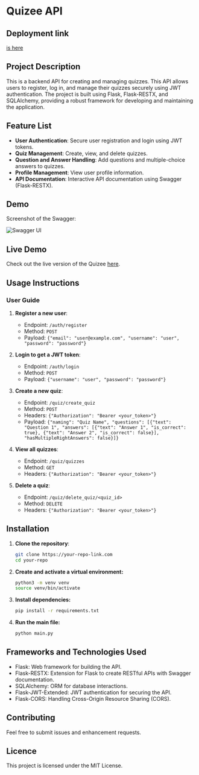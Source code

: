 # Quizee API

## Deployment link

[is here](http://tirex300.pythonanywhere.com/swagger)


## Project Description
This is a backend API for creating and managing quizzes. This API allows users to register, log in, and manage their quizzes securely using JWT authentication. The project is built using Flask, Flask-RESTX, and SQLAlchemy, providing a robust framework for developing and maintaining the application.

## Feature List
- **User Authentication**: Secure user registration and login using JWT tokens.
- **Quiz Management**: Create, view, and delete quizzes.
- **Question and Answer Handling**: Add questions and multiple-choice answers to quizzes.
- **Profile Management**: View user profile information.
- **API Documentation**: Interactive API documentation using Swagger (Flask-RESTX).

## Demo
Screenshot of the Swagger:

<!-- **Swagger UI**: -->
![Swagger UI](https://gitlab.pg.innopolis.university/best-team/quizee-backend/-/raw/main/img/Screenshot_2024-07-14_at_22.57.20.png)


## Live Demo
Check out the live version of the Quizee [here](https://drive.google.com/file/d/1wJ5IRnerl_Ti9Pl26eQNZWYqRVSz2UaZ/view?usp=sharing).

## Usage Instructions
### User Guide
1. **Register a new user**:
   - Endpoint: `/auth/register`
   - Method: `POST`
   - Payload: `{"email": "user@example.com", "username": "user", "password": "password"}`

2. **Login to get a JWT token**:
   - Endpoint: `/auth/login`
   - Method: `POST`
   - Payload: `{"username": "user", "password": "password"}`

3. **Create a new quiz**:
   - Endpoint: `/quiz/create_quiz`
   - Method: `POST`
   - Headers: `{"Authorization": "Bearer <your_token>"}`
   - Payload: `{"naming": "Quiz Name", "questions": [{"text": "Question 1", "answers": [{"text": "Answer 1", "is_correct": true}, {"text": "Answer 2", "is_correct": false}], "hasMultipleRightAnswers": false}]}`

4. **View all quizzes**:
   - Endpoint: `/quiz/quizzes`
   - Method: `GET`
   - Headers: `{"Authorization": "Bearer <your_token>"}`

5. **Delete a quiz**:
   - Endpoint: `/quiz/delete_quiz/<quiz_id>`
   - Method: `DELETE`
   - Headers: `{"Authorization": "Bearer <your_token>"}`

## Installation
1. **Clone the repository**:
   ```bash
   git clone https://your-repo-link.com
   cd your-repo
   ```
2. **Create and activate a virtual environment:**
   ```bash
   python3 -m venv venv
   source venv/bin/activate
   ```
3. **Install dependencies:**
   ```bash
   pip install -r requirements.txt
   ```
4. **Run the main file:**
   ```bash
   python main.py
   ```

## Frameworks and Technologies Used

- Flask: Web framework for building the API.
- Flask-RESTX: Extension for Flask to create RESTful APIs with Swagger documentation.
- SQLAlchemy: ORM for database interactions.
- Flask-JWT-Extended: JWT authentication for securing the API.
- Flask-CORS: Handling Cross-Origin Resource Sharing (CORS).

## Contributing

Feel free to submit issues and enhancement requests.


## Licence

This project is licensed under the MIT License.

